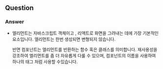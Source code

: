 ## Question

### Answer

- 엘리먼트는 자바스크립트 객체이고 , 리액트로 화면을 그려내는 데에 가장 기본적인 요소입니다.
  엘리먼트는 한번 생성되면 변형되지 않습니다.

  반면 컴포넌트는 엘리먼트를 반환하는 함수 혹은 클래스를 의미합니다.
  재사용성을 강조하여 엘리먼트를 좀 더 자유롭게 다룰 수 있으며, 컴포넌트의 이름을 사용하여 하나의 태그 처럼 사용할 수있습니다.
